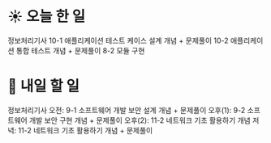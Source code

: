 # ☀️ 오늘 한 일
정보처리기사 
10-1 애플리케이션 테스트 케이스 설계 개념 + 문제풀이
10-2 애플리케이션 통합 테스트 개념 + 문제풀이
8-2 모듈 구현
# 🚩 내일 할 일
정보처리기사 
오전: 9-1 소프트웨어 개발 보안 설계 개념 + 문제풀이
오후(1): 9-2 소프트웨어 개발 보안 구현 개념 + 문제풀이
오후(2): 11-2 네트워크 기초 활용하기 개념
저녁: 11-2 네트워크 기초 활용하기 개념 + 문제풀이